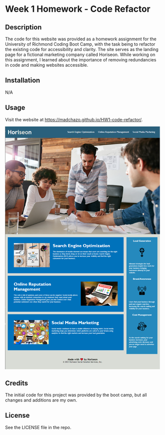 # Week 1 Homework - Code Refactor

## Description

The code for this website was provided as a homework assignment for the University of Richmond Coding Boot Camp, with the task being to refactor the existing code for accessibility and clarity. The site serves as the landing page for a fictional marketing company called Horiseon. While working on this assignment, I learned about the importance of removing redundancies in code and making websites accessible.

## Installation

N/A

## Usage

Visit the website at https://madchazo.github.io/HW1-code-refactor/.

![screenshot of Horiseon website](assets/images/HW1-Screenshot.png)

## Credits

The initial code for this project was provided by the boot camp, but all changes and additions are my own.

## License

See the LICENSE file in the repo.
